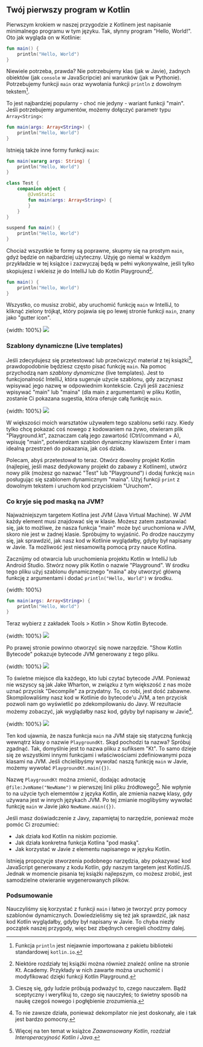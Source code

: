 ## Twój pierwszy program w Kotlin

Pierwszym krokiem w naszej przygodzie z Kotlinem jest napisanie minimalnego programu w tym języku. Tak, słynny program "Hello, World!". Oto jak wygląda on w Kotlinie:

```kotlin
fun main() {
    println("Hello, World")
}
```

Niewiele potrzeba, prawda? Nie potrzebujemy klas (jak w Javie), żadnych obiektów (jak `console` w JavaScripcie) ani warunków (jak w Pythonie). Potrzebujemy funkcji `main` oraz wywołania funkcji `println` z dowolnym tekstem[^02_0].

To jest najbardziej popularny - choć nie jedyny - wariant funkcji "main". Jeśli potrzebujemy argumentów, możemy dołączyć parametr typu `Array<String>`:

```kotlin
fun main(args: Array<String>) {
    println("Hello, World")
}
```

Istnieją także inne formy funkcji `main`:

```kotlin
fun main(vararg args: String) {
    println("Hello, World")
}
```

```kotlin
class Test {
    companion object {
        @JvmStatic
        fun main(args: Array<String>) {
        }
    }
}
```

```kotlin
suspend fun main() {
    println("Hello, World")
}
```

Chociaż wszystkie te formy są poprawne, skupmy się na prostym `main`, gdyż będzie on najbardziej użyteczny. Użyję go niemal w każdym przykładzie w tej książce i zazwyczaj będą w pełni wykonywalne, jeśli tylko skopiujesz i wkleisz je do IntelliJ lub do Kotlin Playground[^02_2].

```kotlin
fun main() {
    println("Hello, World")
}
```

Wszystko, co musisz zrobić, aby uruchomić funkcję `main` w IntelliJ, to kliknąć zielony trójkąt, który pojawia się po lewej stronie funkcji `main`, znany jako "gutter icon". 

{width: 100%}
![](main_run.png)

### Szablony dynamiczne (Live templates)

Jeśli zdecydujesz się przetestować lub przećwiczyć materiał z tej książki[^02_3], prawdopodobnie będziesz często pisać funkcję `main`. Na pomoc przychodzą nam *szablony dynamiczne* (live templates). Jest to funkcjonalność IntelliJ, która sugeruje użycie szablonu, gdy zaczynasz wpisywać jego nazwę w odpowiednim kontekście. Czyli jeśli zaczniesz wpisywać "main" lub "maina" (dla main z argumentami) w pliku Kotlin, zostanie Ci pokazana sugestia, która oferuje całą funkcję `main`.

{width: 100%}
![](main_template.png)

W większości moich warsztatów używałem tego szablonu setki razy. Kiedy tylko chcę pokazać coś nowego z kodowaniem na żywo, otwieram plik "Playground.kt", zaznaczam całą jego zawartość (Ctrl/command + A), wpisuję "main", potwierdzam szablon dynamiczny klawiszem Enter i mam idealną przestrzeń do pokazania, jak coś działa.

Polecam, abyś przetestował to teraz. Otwórz dowolny projekt Kotlin (najlepiej, jeśli masz dedykowany projekt do zabawy z Kotlinem), utwórz nowy plik (możesz go nazwać "Test" lub "Playground") i dodaj funkcję `main` posługując się szablonem dynamicznym "maina". Użyj funkcji `print` z dowolnym tekstem i uruchom kod przyciskiem "Uruchom".

### Co kryje się pod maską na JVM?

Najważniejszym targetem Kotlina jest JVM (Java Virtual Machine). W JVM każdy element musi znajdować się w klasie. Możesz zatem zastanawiać się, jak to możliwe, że nasza funkcja "main" może być uruchomiona w JVM, skoro nie jest w żadnej klasie. Spróbujmy to wyjaśnić. Po drodze nauczymy się, jak sprawdzić, jak nasz kod w Kotlinie wyglądałby, gdyby był napisany w Javie. Ta możliwość jest niesamowitą pomocą przy nauce Kotlina.

Zacznijmy od otwarcia lub uruchomienia projektu Kotlin w IntelliJ lub Android Studio. Stwórz nowy plik Kotlin o nazwie "Playground". W środku tego pliku użyj szablonu dynamicznego "maina" aby utworzyć główną funkcję z argumentami i dodać `println("Hello, World")` w środku.

{width: 100%}
```kotlin
fun main(args: Array<String>) {
    println("Hello, World")
}
```

Teraz wybierz z zakładek Tools > Kotlin > Show Kotlin Bytecode.

{width: 100%}
![](tools_kotlin_show_bytecode.png)

Po prawej stronie powinno otworzyć się nowe narzędzie. "Show Kotlin Bytecode" pokazuje bytecode JVM generowany z tego pliku.

{width: 100%}
![](show_kotlin_bytecode.png)

To świetne miejsce dla każdego, kto lubi czytać bytecode JVM. Ponieważ nie wszyscy są jak Jake Wharton, w związku z tym większość z nas może uznać przycisk "Decompile" za przydatny. To, co robi, jest dość zabawne. Skompilowaliśmy nasz kod w Kotlinie do bytecode'u JVM, a ten przycisk pozwoli nam go wyświetlić po zdekompilowaniu do Javy. W rezultacie możemy zobaczyć, jak wyglądałby nasz kod, gdyby był napisany w Javie[^02_5].

{width: 100%}
![](hello_world_decompiled.png)

Ten kod ujawnia, że nasza funkcja `main` na JVM staje się statyczną funkcją wewnątrz klasy o nazwie `PlaygroundKt`. Skąd pochodzi ta nazwa? Spróbuj zgadnąć. Tak, domyślnie jest to nazwa pliku z sufiksem "Kt". To samo dzieje się ze wszystkimi innymi funkcjami i właściwościami zdefiniowanymi poza klasami na JVM. Jeśli chcielibyśmy wywołać naszą funkcję `main` w Javie, możemy wywołać `PlaygroundKt.main({})`.

Nazwę `PlaygroundKt` można zmienić, dodając adnotację `@file:JvmName("NewName")` w pierwszej linii pliku źródłowego[^02_6]. Nie wpłynie to na użycie tych elememtów z języka Kotlin, ale zmienia nazwę klasy, gdy używana jest w innych językach JVM. Po tej zmianie moglibyśmy wywołać funkcję `main` w Javie jako `NewName.main({})`.

Jeśli masz doświadczenie z Javy, zapamiętaj to narzędzie, ponieważ może pomóc Ci zrozumieć:
- Jak działa kod Kotlin na niskim poziomie.
- Jak działa konkretna funkcja Kotlina "pod maską".
- Jak korzystać w Javie z elementu napisanego w języku Kotlin.

Istnieją propozycje stworzenia podobnego narzędzia, aby pokazywać kod JavaScript generowany z kodu Kotlin, gdy naszym targetem jest Kotlin/JS. Jednak w momencie pisania tej książki najlepszym, co możesz zrobić, jest samodzielne otwieranie wygenerowanych plików.

### Podsumowanie

Nauczyliśmy się korzystać z funkcji `main` i łatwo je tworzyć przy pomocy szablonów dynamicznych. Dowiedzieliśmy się też jak sprawdzić, jak nasz kod Kotlin wyglądałby, gdyby był napisany w Javie. To chyba niezły początek naszej przygody, więc bez zbędnych ceregieli chodźmy dalej.

[^02_0]: Funkcja `println` jest niejawnie importowana z pakietu biblioteki standardowej `kotlin.io`.
[^02_2]: Niektóre rozdziały tej książki można również znaleźć online na stronie Kt. Academy. Przykłady w nich zawarte można uruchomić i modyfikować dzięki funkcji Kotlin Playground.
[^02_3]: Cieszę się, gdy ludzie próbują podważyć to, czego nauczałem. Bądź sceptyczny i weryfikuj to, czego się nauczyłeś; to świetny sposób na naukę czegoś nowego i pogłębienie zrozumienia.
[^02_5]: To nie zawsze działa, ponieważ dekompilator nie jest doskonały, ale i tak jest bardzo pomocny.
[^02_6]: Więcej na ten temat w książce *Zaawansowany Kotlin*, rozdział *Interoperacyjność Kotlin i Java*.
